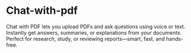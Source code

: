 # Chat-with-pdf
Chat with PDF lets you upload  PDFs and ask questions using voice or text. Instantly get answers, summaries, or explanations from your documents. Perfect for research, study, or reviewing reports—smart, fast, and hands-free.
